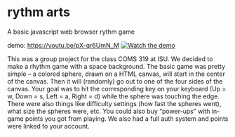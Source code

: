 # rythm arts
A basic javascript web browser rythm game

demo: https://youtu.be/pX-qr6UmN_M 
[![Watch the demo](https://img.youtube.com/vi/pX-qr6UmN_M/maxresdefault.jpg)](https://youtu.be/pX-qr6UmN_M)

This was a group project for the class COMS 319 at ISU. We decided to make a rhythm game with a space background. The basic game was pretty simple – a colored sphere, drawn on a HTML canvas, will start in the center of the canvas. Then it will (randomly) go out to one of the four sides of the canvas. Your goal was to hit the corresponding key on your keyboard (Up = w, Down = s, Left = a, Right = d) while the sphere was touching the edge. There were also things like difficulty settings (how fast the spheres went), what size the spheres were, etc. You could also buy “power-ups” with in-game points you got from playing. We also had a full auth system and points were linked to your account. 
